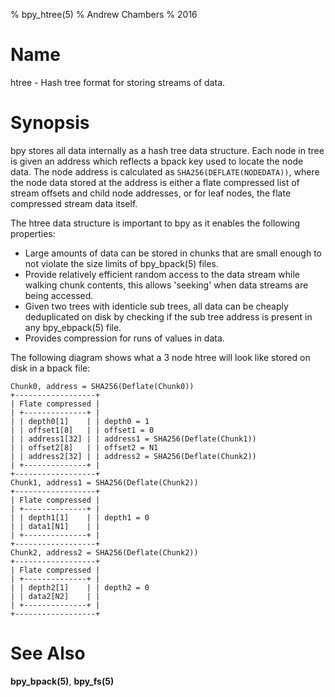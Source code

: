 % bpy_htree(5)
% Andrew Chambers
% 2016

# Name

htree - Hash tree format for storing streams of data.

# Synopsis

bpy stores all data internally as a hash tree data structure. Each node in tree is given an address which
reflects a bpack key used to locate the node data.
The node address is calculated as ```SHA256(DEFLATE(NODEDATA))```, where the node data stored at the address is either a
flate compressed list of stream offsets and child node addresses, or for leaf nodes, the flate compressed
stream data itself. 

The htree data structure is important to bpy as it enables the following properties:

- Large amounts of data can be stored in chunks that are small enough to not violate the size
  limits of bpy_bpack(5) files.
- Provide relatively efficient random access to the data stream while walking chunk contents,
  this allows 'seeking' when data streams are being accessed.
- Given two trees with identicle sub trees, all data can be cheaply deduplicated on disk by checking
  if the sub tree address is present in any bpy_ebpack(5) file.
- Provides compression for runs of values in data.

The following diagram shows what a 3 node htree will look like stored on disk in a bpack file:

```
Chunk0, address = SHA256(Deflate(Chunk0))
+------------------+
| Flate compressed |
| +--------------+ |
| | depth0[1]    | | depth0 = 1 
| | offset1[8]   | | offset1 = 0
| | address1[32] | | address1 = SHA256(Deflate(Chunk1))
| | offset2[8]   | | offset2 = N1
| | address2[32] | | address2 = SHA256(Deflate(Chunk2))
| +--------------+ |
+------------------+
Chunk1, address1 = SHA256(Deflate(Chunk2))
+------------------+
| Flate compressed |
| +--------------+ |
| | depth1[1]    | | depth1 = 0
| | data1[N1]    | |
| +--------------+ |
+------------------+
Chunk2, address2 = SHA256(Deflate(Chunk2))
+------------------+
| Flate compressed |
| +--------------+ |
| | depth2[1]    | | depth2 = 0
| | data2[N2]    | |
| +--------------+ |
+------------------+
```

# See Also

**bpy_bpack(5)**, **bpy_fs(5)**
